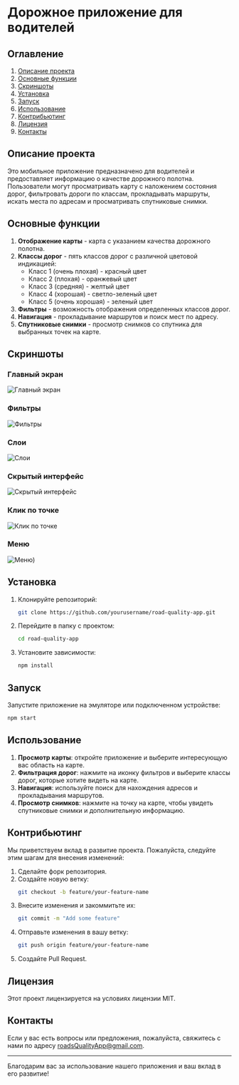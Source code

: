 # Дорожное приложение для водителей

## Оглавление

1. [Описание проекта](#описание-проекта)
2. [Основные функции](#основные-функции)
3. [Скриншоты](#скриншоты)
4. [Установка](#установка)
5. [Запуск](#запуск)
6. [Использование](#использование)
7. [Контрибьютинг](#контрибьютинг)
8. [Лицензия](#лицензия)
9. [Контакты](#контакты)

## Описание проекта

Это мобильное приложение предназначено для водителей и предоставляет информацию о качестве дорожного полотна. Пользователи могут просматривать карту с наложением состояния дорог, фильтровать дороги по классам, прокладывать маршруты, искать места по адресам и просматривать спутниковые снимки.

## Основные функции

1. **Отображение карты** - карта с указанием качества дорожного полотна.
2. **Классы дорог** - пять классов дорог с различной цветовой индикацией:
   - Класс 1 (очень плохая) - красный цвет
   - Класс 2 (плохая) - оранжевый цвет
   - Класс 3 (средняя) - желтый цвет
   - Класс 4 (хорошая) - светло-зеленый цвет
   - Класс 5 (очень хорошая) - зеленый цвет
3. **Фильтры** - возможность отображения определенных классов дорог.
4. **Навигация** - прокладывание маршрутов и поиск мест по адресу.
5. **Спутниковые снимки** - просмотр снимков со спутника для выбранных точек на карте.

## Скриншоты

### Главный экран
![Главный экран](https://github.com/RedMuri/MarkdownDocumentation/assets/95521920/1a67f399-23cd-4630-96d7-88e821426cbd)

### Фильтры
![Фильтры](https://github.com/RedMuri/MarkdownDocumentation/assets/95521920/3f3b4cd8-90b2-4405-8ba2-794671cf08c7)

### Слои
![Слои](https://github.com/RedMuri/MarkdownDocumentation/assets/95521920/897b6ffc-3af1-46c3-beac-8bdcc32bd6a6)

### Скрытый интерфейс
![Скрытый интерфейс](https://github.com/RedMuri/MarkdownDocumentation/assets/95521920/6f39b2c0-69b6-43d2-82ef-e64adc9a6351)

### Клик по точке
![Клик по точке](https://github.com/RedMuri/MarkdownDocumentation/assets/95521920/8e99fd94-9c3e-4033-a649-8d8504d2e73b)

### Меню
![Меню](https://github.com/RedMuri/MarkdownDocumentation/assets/95521920/8e99a73c-25b0-4732-991a-27f9e5baa378))

## Установка

1. Клонируйте репозиторий:
   ```sh
   git clone https://github.com/yourusername/road-quality-app.git
   ```
2. Перейдите в папку с проектом:
   ```sh
   cd road-quality-app
   ```
3. Установите зависимости:
   ```sh
   npm install
   ```

## Запуск

Запустите приложение на эмуляторе или подключенном устройстве:
```sh
npm start
```

## Использование

1. **Просмотр карты**: откройте приложение и выберите интересующую вас область на карте.
2. **Фильтрация дорог**: нажмите на иконку фильтров и выберите классы дорог, которые хотите видеть на карте.
3. **Навигация**: используйте поиск для нахождения адресов и прокладывания маршрутов.
4. **Просмотр снимков**: нажмите на точку на карте, чтобы увидеть спутниковые снимки и дополнительную информацию.

## Контрибьютинг

Мы приветствуем вклад в развитие проекта. Пожалуйста, следуйте этим шагам для внесения изменений:

1. Сделайте форк репозитория.
2. Создайте новую ветку:
   ```sh
   git checkout -b feature/your-feature-name
   ```
3. Внесите изменения и закоммитьте их:
   ```sh
   git commit -m "Add some feature"
   ```
4. Отправьте изменения в вашу ветку:
   ```sh
   git push origin feature/your-feature-name
   ```
5. Создайте Pull Request.

## Лицензия

Этот проект лицензируется на условиях лицензии MIT.

## Контакты

Если у вас есть вопросы или предложения, пожалуйста, свяжитесь с нами по адресу roadsQualityApp@gmail.com.

---

Благодарим вас за использование нашего приложения и ваш вклад в его развитие!
